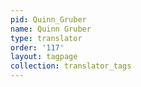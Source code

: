 ```yaml
---
pid: Quinn_Gruber
name: Quinn Gruber
type: translator
order: '117'
layout: tagpage
collection: translator_tags
---
```

